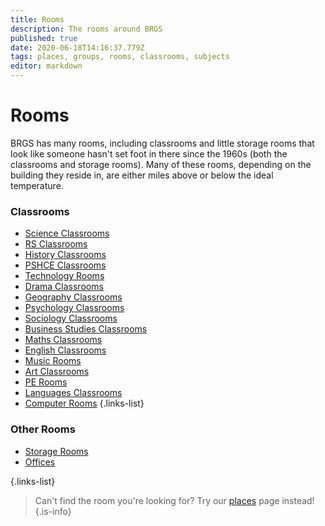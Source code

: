 ```yaml
---
title: Rooms
description: The rooms around BRGS
published: true
date: 2020-06-18T14:16:37.779Z
tags: places, groups, rooms, classrooms, subjects
editor: markdown
---
```


# Rooms

BRGS has many rooms, including classrooms and little storage rooms that look like someone hasn't set foot in there since the 1960s (both the classrooms and storage rooms).
Many of these rooms, depending on the building they reside in, are either miles above or below the ideal temperature.

###  Classrooms
- [Science Classrooms](/groups/rooms/science)
- [RS Classrooms](/groups/rooms/rs)
- [History Classrooms](/groups/rooms/history)
- [PSHCE Classrooms](/groups/rooms/pshce)
- [Technology Rooms](/groups/rooms/technology)
- [Drama Classrooms](/groups/rooms/drama)
- [Geography Classrooms](/groups/rooms/geography)
- [Psychology Classrooms](/groups/rooms/psychology)
- [Sociology Classrooms](/groups/rooms/sociology)
- [Business Studies Classrooms](/groups/rooms/business-studies)
- [Maths Classrooms](/groups/rooms/maths)
- [English Classrooms](/groups/rooms/english)
- [Music Rooms](/groups/rooms/music)
- [Art Classrooms](/groups/rooms/art)
- [PE Rooms](/groups/rooms/pe)
- [Languages Classrooms](/groups/rooms/languages)
- [Computer Rooms](/groups/rooms/computer-rooms)
{.links-list}

### Other Rooms
- [Storage Rooms](/groups/rooms/storage-rooms)
- [Offices](/groups/rooms/offices)

{.links-list}

> Can't find the room you're looking for? Try our [places](/groups/places) page instead!
{.is-info}
